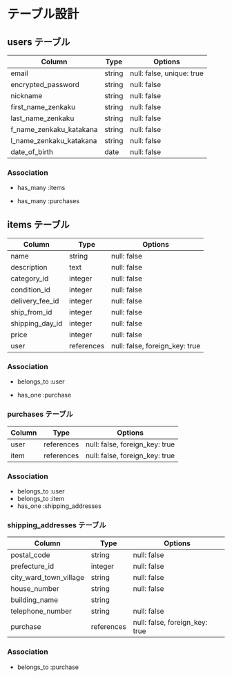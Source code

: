 # テーブル設計

## users テーブル

| Column                  | Type   | Options                   |
| ------------------------| ------ | ------------------------- |
| email                   | string | null: false, unique: true |
| encrypted_password      | string | null: false               |
| nickname                | string | null: false               |
| first_name_zenkaku      | string | null: false               |
| last_name_zenkaku       | string | null: false               |
| f_name_zenkaku_katakana | string | null: false               |
| l_name_zenkaku_katakana | string | null: false               |
| date_of_birth           | date   | null: false               |

### Association

- has_many :items
<!-- - has_many :comments -->
- has_many :purchases

## items テーブル

| Column          | Type       | Options                        | 
| --------------- | ---------- | -------------------------------|
| name            | string     | null: false                    |
| description     | text       | null: false                    |
| category_id     | integer    | null: false                    |
| condition_id    | integer    | null: false                    |
| delivery_fee_id | integer    | null: false                    |
| ship_from_id    | integer    | null: false                    |
| shipping_day_id | integer    | null: false                    |
| price           | integer    | null: false                    |
| user            | references | null: false, foreign_key: true |


### Association

- belongs_to :user
<!-- - has_many :comments -->
- has_one :purchase

<!-- ## comments テーブル

| Column | Type       | Options                        |
| -------| ---------- | ------------------------------ |
| text   | text       | null: false                    |
| user   | references | null: false, foreign_key: true |
| item   | references | null: false, foreign_key: true |

### Association

- belongs_to :user
- belongs_to :item -->

### purchases テーブル

| Column | Type       | Options                        |
| -------| ---------- | ------------------------------ |
| user   | references | null: false, foreign_key: true |
| item   | references | null: false, foreign_key: true |

### Association

- belongs_to :user
- belongs_to :item
- has_one :shipping_addresses

### shipping_addresses テーブル

| Column                 | Type       | Options                        |
| -----------------------| ---------- | ------------------------------ |
| postal_code            | string     | null: false                    |
| prefecture_id          | integer    | null: false                    |
| city_ward_town_village | string     | null: false                    |
| house_number           | string     | null: false                    |
| building_name          | string     |                                |
| telephone_number       | string     | null: false                    |
| purchase               | references | null: false, foreign_key: true |

### Association

- belongs_to :purchase